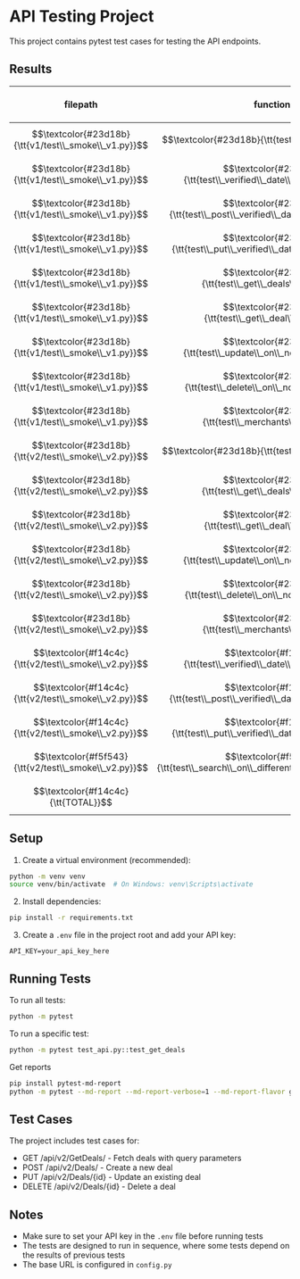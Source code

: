 # API Testing Project

This project contains pytest test cases for testing the API endpoints.

## Results
|      filepath       |               function                | $$\textcolor{#23d18b}{\tt{passed}}$$ | $$\textcolor{#f14c4c}{\tt{failed}}$$ | $$\textcolor{#f5f543}{\tt{skipped}}$$ | SUBTOTAL |
| ------------------- | ------------------------------------- | --------------------------------: | --------------------------------: | --------------------------------: | -------: |
| $$\textcolor{#23d18b}{\tt{v1/test\\_smoke\\_v1.py}}$$ | $$\textcolor{#23d18b}{\tt{test\\_smoke\\_green}}$$ |   $$\textcolor{#23d18b}{\tt{1}}$$ |   $$\textcolor{#666666}{\tt{0}}$$ |   $$\textcolor{#666666}{\tt{0}}$$ | $$\textcolor{#23d18b}{\tt{1}}$$ |
| $$\textcolor{#23d18b}{\tt{v1/test\\_smoke\\_v1.py}}$$ | $$\textcolor{#23d18b}{\tt{test\\_verified\\_date\\_is\\_correct}}$$ |   $$\textcolor{#23d18b}{\tt{1}}$$ |   $$\textcolor{#666666}{\tt{0}}$$ |   $$\textcolor{#666666}{\tt{0}}$$ | $$\textcolor{#23d18b}{\tt{1}}$$ |
| $$\textcolor{#23d18b}{\tt{v1/test\\_smoke\\_v1.py}}$$ | $$\textcolor{#23d18b}{\tt{test\\_post\\_verified\\_date\\_is\\_correct}}$$ |   $$\textcolor{#23d18b}{\tt{1}}$$ |   $$\textcolor{#666666}{\tt{0}}$$ |   $$\textcolor{#666666}{\tt{0}}$$ | $$\textcolor{#23d18b}{\tt{1}}$$ |
| $$\textcolor{#23d18b}{\tt{v1/test\\_smoke\\_v1.py}}$$ | $$\textcolor{#23d18b}{\tt{test\\_put\\_verified\\_date\\_is\\_correct}}$$ |   $$\textcolor{#23d18b}{\tt{1}}$$ |   $$\textcolor{#666666}{\tt{0}}$$ |   $$\textcolor{#666666}{\tt{0}}$$ | $$\textcolor{#23d18b}{\tt{1}}$$ |
| $$\textcolor{#23d18b}{\tt{v1/test\\_smoke\\_v1.py}}$$ | $$\textcolor{#23d18b}{\tt{test\\_get\\_deals\\_green}}$$ |   $$\textcolor{#23d18b}{\tt{1}}$$ |   $$\textcolor{#666666}{\tt{0}}$$ |   $$\textcolor{#666666}{\tt{0}}$$ | $$\textcolor{#23d18b}{\tt{1}}$$ |
| $$\textcolor{#23d18b}{\tt{v1/test\\_smoke\\_v1.py}}$$ | $$\textcolor{#23d18b}{\tt{test\\_get\\_deal\\_green}}$$ |   $$\textcolor{#23d18b}{\tt{1}}$$ |   $$\textcolor{#666666}{\tt{0}}$$ |   $$\textcolor{#666666}{\tt{0}}$$ | $$\textcolor{#23d18b}{\tt{1}}$$ |
| $$\textcolor{#23d18b}{\tt{v1/test\\_smoke\\_v1.py}}$$ | $$\textcolor{#23d18b}{\tt{test\\_update\\_on\\_non\\_existing}}$$ |   $$\textcolor{#23d18b}{\tt{1}}$$ |   $$\textcolor{#666666}{\tt{0}}$$ |   $$\textcolor{#666666}{\tt{0}}$$ | $$\textcolor{#23d18b}{\tt{1}}$$ |
| $$\textcolor{#23d18b}{\tt{v1/test\\_smoke\\_v1.py}}$$ | $$\textcolor{#23d18b}{\tt{test\\_delete\\_on\\_non\\_existing}}$$ |   $$\textcolor{#23d18b}{\tt{1}}$$ |   $$\textcolor{#666666}{\tt{0}}$$ |   $$\textcolor{#666666}{\tt{0}}$$ | $$\textcolor{#23d18b}{\tt{1}}$$ |
| $$\textcolor{#23d18b}{\tt{v1/test\\_smoke\\_v1.py}}$$ | $$\textcolor{#23d18b}{\tt{test\\_merchants\\_green}}$$ |   $$\textcolor{#23d18b}{\tt{1}}$$ |   $$\textcolor{#666666}{\tt{0}}$$ |   $$\textcolor{#666666}{\tt{0}}$$ | $$\textcolor{#23d18b}{\tt{1}}$$ |
| $$\textcolor{#23d18b}{\tt{v2/test\\_smoke\\_v2.py}}$$ | $$\textcolor{#23d18b}{\tt{test\\_smoke\\_green}}$$ |   $$\textcolor{#23d18b}{\tt{1}}$$ |   $$\textcolor{#666666}{\tt{0}}$$ |   $$\textcolor{#666666}{\tt{0}}$$ | $$\textcolor{#23d18b}{\tt{1}}$$ |
| $$\textcolor{#23d18b}{\tt{v2/test\\_smoke\\_v2.py}}$$ | $$\textcolor{#23d18b}{\tt{test\\_get\\_deals\\_green}}$$ |   $$\textcolor{#23d18b}{\tt{1}}$$ |   $$\textcolor{#666666}{\tt{0}}$$ |   $$\textcolor{#666666}{\tt{0}}$$ | $$\textcolor{#23d18b}{\tt{1}}$$ |
| $$\textcolor{#23d18b}{\tt{v2/test\\_smoke\\_v2.py}}$$ | $$\textcolor{#23d18b}{\tt{test\\_get\\_deal\\_green}}$$ |   $$\textcolor{#23d18b}{\tt{1}}$$ |   $$\textcolor{#666666}{\tt{0}}$$ |   $$\textcolor{#666666}{\tt{0}}$$ | $$\textcolor{#23d18b}{\tt{1}}$$ |
| $$\textcolor{#23d18b}{\tt{v2/test\\_smoke\\_v2.py}}$$ | $$\textcolor{#23d18b}{\tt{test\\_update\\_on\\_non\\_existing}}$$ |   $$\textcolor{#23d18b}{\tt{1}}$$ |   $$\textcolor{#666666}{\tt{0}}$$ |   $$\textcolor{#666666}{\tt{0}}$$ | $$\textcolor{#23d18b}{\tt{1}}$$ |
| $$\textcolor{#23d18b}{\tt{v2/test\\_smoke\\_v2.py}}$$ | $$\textcolor{#23d18b}{\tt{test\\_delete\\_on\\_non\\_existing}}$$ |   $$\textcolor{#23d18b}{\tt{1}}$$ |   $$\textcolor{#666666}{\tt{0}}$$ |   $$\textcolor{#666666}{\tt{0}}$$ | $$\textcolor{#23d18b}{\tt{1}}$$ |
| $$\textcolor{#23d18b}{\tt{v2/test\\_smoke\\_v2.py}}$$ | $$\textcolor{#23d18b}{\tt{test\\_merchants\\_green}}$$ |   $$\textcolor{#23d18b}{\tt{1}}$$ |   $$\textcolor{#666666}{\tt{0}}$$ |   $$\textcolor{#666666}{\tt{0}}$$ | $$\textcolor{#23d18b}{\tt{1}}$$ |
| $$\textcolor{#f14c4c}{\tt{v2/test\\_smoke\\_v2.py}}$$ | $$\textcolor{#f14c4c}{\tt{test\\_verified\\_date\\_is\\_correct}}$$ |   $$\textcolor{#666666}{\tt{0}}$$ |   $$\textcolor{#f14c4c}{\tt{1}}$$ |   $$\textcolor{#666666}{\tt{0}}$$ | $$\textcolor{#f14c4c}{\tt{1}}$$ |
| $$\textcolor{#f14c4c}{\tt{v2/test\\_smoke\\_v2.py}}$$ | $$\textcolor{#f14c4c}{\tt{test\\_post\\_verified\\_date\\_is\\_correct}}$$ |   $$\textcolor{#666666}{\tt{0}}$$ |   $$\textcolor{#f14c4c}{\tt{1}}$$ |   $$\textcolor{#666666}{\tt{0}}$$ | $$\textcolor{#f14c4c}{\tt{1}}$$ |
| $$\textcolor{#f14c4c}{\tt{v2/test\\_smoke\\_v2.py}}$$ | $$\textcolor{#f14c4c}{\tt{test\\_put\\_verified\\_date\\_is\\_correct}}$$ |   $$\textcolor{#666666}{\tt{0}}$$ |   $$\textcolor{#f14c4c}{\tt{1}}$$ |   $$\textcolor{#666666}{\tt{0}}$$ | $$\textcolor{#f14c4c}{\tt{1}}$$ |
| $$\textcolor{#f5f543}{\tt{v2/test\\_smoke\\_v2.py}}$$ | $$\textcolor{#f5f543}{\tt{test\\_search\\_on\\_different\\_query\\_params}}$$ |   $$\textcolor{#666666}{\tt{0}}$$ |   $$\textcolor{#666666}{\tt{0}}$$ |   $$\textcolor{#f5f543}{\tt{1}}$$ | $$\textcolor{#f5f543}{\tt{1}}$$ |
| $$\textcolor{#f14c4c}{\tt{TOTAL}}$$ |                                       |  $$\textcolor{#23d18b}{\tt{15}}$$ |   $$\textcolor{#f14c4c}{\tt{3}}$$ |   $$\textcolor{#f5f543}{\tt{1}}$$ | $$\textcolor{#f14c4c}{\tt{19}}$$ |

## Setup

1. Create a virtual environment (recommended):
```bash
python -m venv venv
source venv/bin/activate  # On Windows: venv\Scripts\activate
```

2. Install dependencies:
```bash
pip install -r requirements.txt
```

3. Create a `.env` file in the project root and add your API key:
```
API_KEY=your_api_key_here
```

## Running Tests

To run all tests:
```bash
python -m pytest
```

To run a specific test:
```bash
python -m pytest test_api.py::test_get_deals
```

Get reports
```bash
pip install pytest-md-report
python -m pytest --md-report --md-report-verbose=1 --md-report-flavor gfm
```

## Test Cases

The project includes test cases for:
- GET /api/v2/GetDeals/ - Fetch deals with query parameters
- POST /api/v2/Deals/ - Create a new deal
- PUT /api/v2/Deals/{id} - Update an existing deal
- DELETE /api/v2/Deals/{id} - Delete a deal

## Notes

- Make sure to set your API key in the `.env` file before running tests
- The tests are designed to run in sequence, where some tests depend on the results of previous tests
- The base URL is configured in `config.py` 